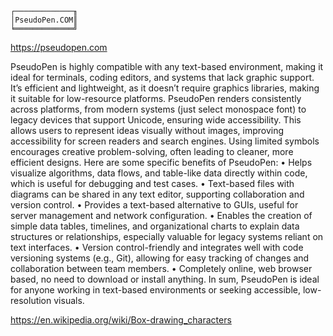
```
┌─────────────╖
│PseudoPen.COM║
╘═════════════╝
```
https://pseudopen.com 


PseudoPen is highly compatible with any text-based environment, making it ideal for terminals, coding editors, and systems that lack graphic support. It’s efficient and lightweight, as it doesn’t require graphics libraries, making it suitable for low-resource platforms. PseudoPen renders consistently across platforms, from modern systems (just select monospace font) to legacy devices that support Unicode, ensuring wide accessibility. This allows users to represent ideas visually without images, improving accessibility for screen readers and search engines. Using limited symbols encourages creative problem-solving, often leading to cleaner, more efficient designs.
Here are some specific benefits of PseudoPen:
•	Helps visualize algorithms, data flows, and table-like data directly within code, which is useful for debugging and test cases.
•	Text-based files with diagrams can be shared in any text editor, supporting collaboration and version control.
•	Provides a text-based alternative to GUIs, useful for server management and network configuration.
•	Enables the creation of simple data tables, timelines, and organizational charts to explain data structures or relationships, especially valuable for legacy systems reliant on text interfaces.
•	Version control-friendly and integrates well with code versioning systems (e.g., Git), allowing for easy tracking of changes and collaboration between team members.
•	Completely online, web browser based, no need to download or install anything.
In sum, PseudoPen is ideal for anyone working in text-based environments or seeking accessible, low-resolution visuals.



https://en.wikipedia.org/wiki/Box-drawing_characters




